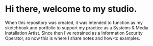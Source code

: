 # Hi there, welcome to my studio.
When this repository was created, it was intended to function as my sketchbook and portfolio to support my practice as a Systems & Media Installation Artist. Since then I've retrained as a Information Security Operator, so now this is where I share notes and how-to examples.
